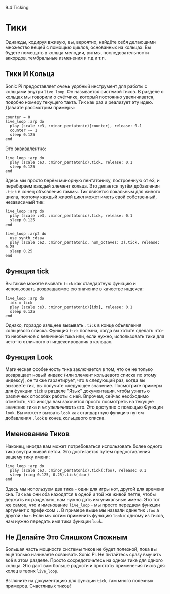 9.4 Ticking

# Тики

Однажды, кодируя вживую, вы, вероятно, найдёте себя делающими множество вещей с
помощью циклов, основанных на кольцах. Вы будете помещать в кольца мелодии,
ритмы, последовательности аккордов, тембральные изменения и т.д и т.п.

## Тики И Кольца

Sonic Pi предоставляет *очень* удобный инструмент для работы с кольцами внутри
`live_loop`. Он называется системой тиков. В разделе о кольцах мы говорили о
счётчике, который постоянно увеличиватся, подобно номеру текущего такта. Тик
как раз и реализует эту идею. Давайте рассмотрим примеры:

```
counter = 0
live_loop :arp do
  play (scale :e3, :minor_pentatonic)[counter], release: 0.1
  counter += 1
  sleep 0.125
end
```

Это эквивалентно:

```
live_loop :arp do
  play (scale :e3, :minor_pentatonic).tick, release: 0.1
  sleep 0.125
end
```

Здесь мы просто берём минорную пентатонику, построенную от e3, и перебираем
каждый элемент кольца. Это делается путём добавления `.tick` в конец объявления
гаммы. Тик является локальным для живого цикла, поэтому каждый живой цикл может
иметь свой собственный, независимый тик:

```
live_loop :arp do
  play (scale :e3, :minor_pentatonic).tick, release: 0.1
  sleep 0.125
end

live_loop :arp2 do
  use_synth :dsaw
  play (scale :e2, :minor_pentatonic, num_octaves: 3).tick, release: 0.25
  sleep 0.25
end
```

## Функция tick

Вы также можете вызвать `tick` как стандартную функцию и использовать 
возвращаемое ею значение в качестве индекса:

```
live_loop :arp do
  idx = tick
  play (scale :e3, :minor_pentatonic)[idx], release: 0.1
  sleep 0.125
end
```

Однако, гораздо изящнее вызывать `.tick` в конце объявления кольцевого списка.
Функция `tick` полезна, когда вы хотите сделать что-то необычное с величиной
тика или, если нужно, использовать тики для чего-то отличного от индексирования
в кольцах.

## Функция Look

Магическая особенность тика заключается в том, что он  не только возвращает
новый индекс (или элемент кольцевого списка по этому индексу), он также
гарантирует, что в следующий раз, когда вы вызовете тик, вы получите следующее
значение. Посмотрите примеры для функции `tick`  в разделе "Язык" документации,
чтобы узнать о различных способах работы с ней. Впрочем, сейчас необходимо
отметить, что иногда вам захочется просто посмотреть на текущее значение тика
и *не увеличивать* его. Это доступно с помощью Функции `look`. Вы можете
вызвать `look` как стандартную функцию путем добавления `.look` в конец
кольцевого списка.

## Именование Тиков

Наконец, иногда вам может потребоваться использовать более одного тика внутри
живой петли. Это достигается путем предоставления вашему тику имени:

```
live_loop :arp do
  play (scale :e3, :minor_pentatonic).tick(:foo), release: 0.1
  sleep (ring 0.125, 0.25).tick(:bar)
end
```

Здесь мы используем два тика - один для игры нот, другой для времени сна.
Так как они оба находятся в одной и той же живой петле, чтобы держать их
раздельно, нам нужно дать им уникальные имена. Это тот же самое, что и
именование `live_loop` - мы просто передаем функции аргумент с префиксом `:`.
В примере выше мы назвали один тик `:foo` а другой `:bar`. Если мы хотим
применить функцию `look` к одному из тиков, нам нужно передать имя тика
функции `look`.

## Не Делайте Это Слишком Сложным

Большая часть мощности системы тиков не будет полезной, пока вы ещё только
начинаете осваивать Sonic Pi. Не пытайтесь сразу выучить всё в этом разделе.
Просто сосредоточьтесь на одном тике для одного кольца. Это даст вам больше
радости и простоты применения тиков для колец в твоих `live_loop`.

Взгляните на документацию для функции `tick`, там много полезных примеров.
Счастливых тиков!

